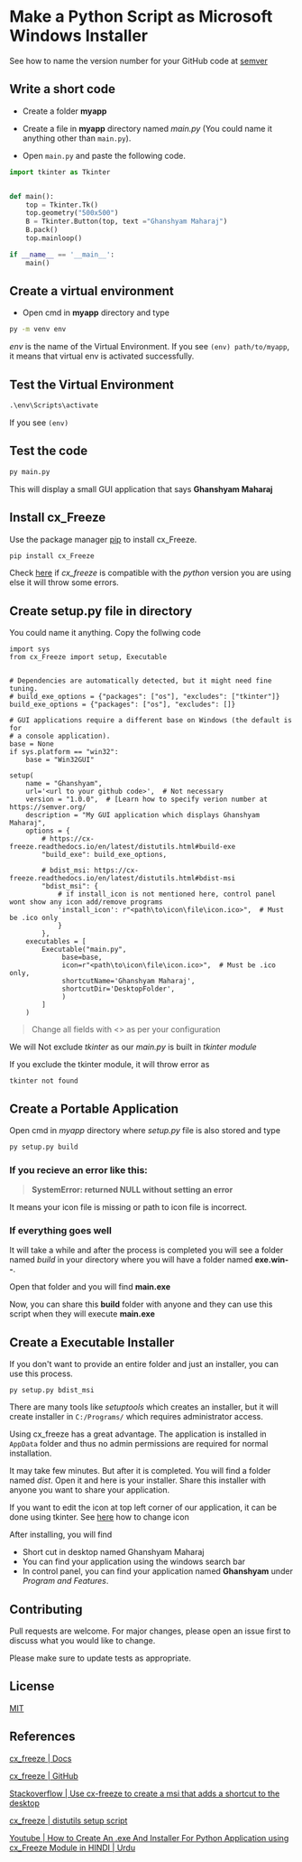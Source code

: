 #  Make a Python Script as Microsoft Windows Installer

See how to name the version number for your GitHub code at [semver](https://semver.org/)

## Write a short code
* Create a folder **myapp**


* Create a file in **myapp** directory named *main.py*
(You could name it anything other than `main.py`).
 
* Open `main.py` and paste the following code.

```python
import tkinter as Tkinter


def main():
	top = Tkinter.Tk()
	top.geometry("500x500")
	B = Tkinter.Button(top, text ="Ghanshyam Maharaj")
	B.pack()
	top.mainloop()

if __name__ == '__main__':
	main()
```

## Create a virtual environment
* Open cmd in **myapp** directory and type 
```bat
py -m venv env
```
*env* is the name of the Virtual Environment. If you see `(env) path/to/myapp`, it means that virtual env is activated successfully.


## Test the Virtual Environment
```bat
.\env\Scripts\activate  
```
If you see `(env)`

## Test the code
```bat
py main.py
```
This will display a small GUI application that says **Ghanshyam Maharaj**


## Install cx_Freeze

Use the package manager [pip](https://pip.pypa.io/en/stable/) to install cx_Freeze.

```bash
pip install cx_Freeze
```
Check [here](https://cx-freeze.readthedocs.io/en/latest/#welcome-to-cx-freeze-s-documentation) if *cx_freeze* is compatible with the *python* version you are using else it will throw some errors.

## Create setup.py file in <myapp> directory
You could name it anything. Copy the follwing code

```python3
import sys
from cx_Freeze import setup, Executable


# Dependencies are automatically detected, but it might need fine tuning.
# build_exe_options = {"packages": ["os"], "excludes": ["tkinter"]}
build_exe_options = {"packages": ["os"], "excludes": []}

# GUI applications require a different base on Windows (the default is for
# a console application).
base = None
if sys.platform == "win32":
    base = "Win32GUI"

setup(
    name = "Ghanshyam",
    url='<url to your github code>',  # Not necessary
    version = "1.0.0",  # [Learn how to specify verion number at https://semver.org/
    description = "My GUI application which displays Ghanshyam Maharaj",
    options = {
        # https://cx-freeze.readthedocs.io/en/latest/distutils.html#build-exe
        "build_exe": build_exe_options,

        # bdist_msi: https://cx-freeze.readthedocs.io/en/latest/distutils.html#bdist-msi
        "bdist_msi": {
            # if install_icon is not mentioned here, control panel wont show any icon add/remove programs
            'install_icon': r"<path\to\icon\file\icon.ico>",  # Must be .ico only
            }
        },
    executables = [
    	Executable("main.py",
    		 base=base,
    		 icon=r"<path\to\icon\file\icon.ico>",  # Must be .ico only,
    		 shortcutName='Ghanshyam Maharaj',
    		 shortcutDir='DesktopFolder',
    		 )
    	]
    )
```
> Change all fields with <> as per your configuration

We will Not exclude *tkinter* as our *main.py* is built in *tkinter module*

If you exclude the tkinter module, it will throw error as
```
tkinter not found
```

## Create a Portable Application

Open cmd in *myapp* directory where *setup.py* file is also stored and type

```bat
py setup.py build
```
### If you recieve an error like this:

> **SystemError: <built-in function AddIcon> returned NULL without setting an error**

It means your icon file is missing or path to icon file is incorrect.

### If everything goes well
It will take a while and after the process is completed you will see a folder named *build* in your directory where you will have a folder named **exe.win-<architecture>-<python-verion>**.

Open that folder and you will find **main.exe**

Now, you can share this **build** folder with anyone and they can use this script when they will execute **main.exe**

## Create a Executable Installer

If you don't want to provide an entire folder and just an installer, you can use this process.

```
py setup.py bdist_msi
```

There are many tools like *setuptools* which creates an installer, but it will create installer in `C:/Programs/` which requires administrator access.

Using cx_freeze has a great advantage. The application is installed in `AppData` folder and thus no admin permissions are required for normal installation.

It may take few minutes. But after it is completed. You will find a folder named *dist*. Open it and here is your installer. Share this installer with anyone you want to share your application.

If you want to edit the icon at top left corner of our application, it can be done using tkinter. See [here](https://stackoverflow.com/questions/23773825/how-can-change-the-logo-of-tkinter-gui-screen/23773857) how to change icon

After installing, you will find
* Short cut in desktop named Ghanshyam Maharaj
* You can find your application using the windows search bar
* In control panel, you can find your application named **Ghanshyam** under *Program and Features*.

## Contributing
Pull requests are welcome. For major changes, please open an issue first to discuss what you would like to change.

Please make sure to update tests as appropriate.

## License
[MIT](https://choosealicense.com/licenses/mit/)


## References
[cx_freeze | Docs](https://cx-freeze.readthedocs.io/en/latest/)

[cx_freeze | GitHub](https://github.com/marcelotduarte/cx_Freeze)

[Stackoverflow | Use cx-freeze to create a msi that adds a shortcut to the desktop](https://stackoverflow.com/questions/15734703/use-cx-freeze-to-create-an-msi-that-adds-a-shortcut-to-the-desktop)

[cx_freeze | distutils setup script](https://cx-freeze.readthedocs.io/en/latest/distutils.html)

[Youtube | How to Create An .exe And Installer For Python Application using cx_Freeze Module in HINDI | Urdu](https://youtu.be/inuzQfxTOkg)
